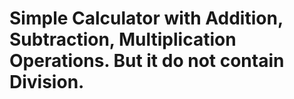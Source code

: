 # Simple Calculator with Addition, Subtraction, Multiplication Operations. But it do not contain Division.
